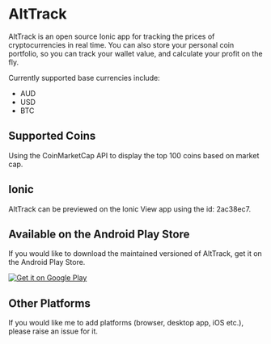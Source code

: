 # AltTrack
AltTrack is an open source Ionic app for tracking the prices of cryptocurrencies in real time. You can also store your personal coin portfolio, so you can track your wallet value, and calculate your profit on the fly.

Currently supported base currencies include:
- AUD
- USD
- BTC

## Supported Coins
Using the CoinMarketCap API to display the top 100 coins based on market cap.

## Ionic
AltTrack can be previewed on the Ionic View app using the id: 2ac38ec7.

## Available on the Android Play Store
If you would like to download the maintained versioned of AltTrack, get it on the Android Play Store.

<a href='https://play.google.com/store/apps/details?id=io.kallahan.alttrack&pcampaignid=MKT-Other-global-all-co-prtnr-py-PartBadge-Mar2515-1'><img alt='Get it on Google Play' src='https://play.google.com/intl/en_us/badges/images/generic/en_badge_web_generic.png'/></a>

## Other Platforms
If you would like me to add platforms (browser, desktop app, iOS etc.), please raise an issue for it.
